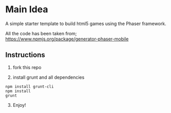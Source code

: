 Main Idea
====


A simple starter template to build html5 games using the Phaser framework.

All the code has been taken from;
https://www.npmjs.org/package/generator-phaser-mobile


Instructions
----

1) fork this repo

2) install grunt and all dependencies
```
npm install grunt-cli
npm install
grunt
```

3) Enjoy!


